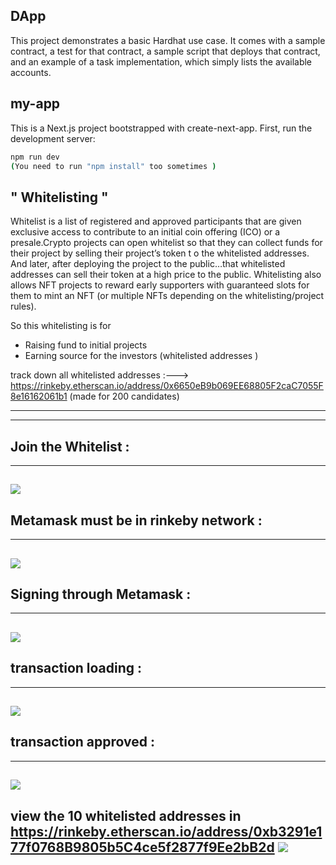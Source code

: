 ## DApp
This project demonstrates a basic Hardhat use case. It comes with a sample contract, a test for that contract, 
a sample script that deploys that contract, and an example of a task implementation, which simply lists the available accounts.

## my-app 
This is a Next.js project bootstrapped with create-next-app.
First, run the development server:
```bash
npm run dev 
(You need to run "npm install" too sometimes )
```
## " Whitelisting "
 Whitelist is a list of registered and approved participants that are given exclusive access to contribute to an initial coin offering
 (ICO) or a presale.Crypto projects can  open whitelist so that they can collect funds for their project by selling their project’s token t
 o the whitelisted addresses. And later, after deploying the project to the public…that whitelisted addresses can sell their token at a high
 price to the public.
 Whitelisting also allows NFT projects to reward early supporters with guaranteed slots for them to mint an NFT (or multiple NFTs 
 depending on the whitelisting/project rules).

So this whitelisting is for 
* Raising fund to initial projects
* Earning source for the investors (whitelisted addresses )

track down all whitelisted addresses :--->  
https://rinkeby.etherscan.io/address/0x6650eB9b069EE68805F2caC7055F8e16162061b1 (made for 200 candidates)

---------------------------------------------------------------------------------------------------------------------------
----------------------------------------------------------------------------------------------------------------------------
Join the Whitelist : 
---------------------------------------------------------------------------------------------------------------------------
----------------------------------------------------------------------------------------------------------------------------
![](https://github.com/Haripandey21/whitelist-dapp/blob/main/Dapp/images/Screenshot%20(41).png)
-------------------------------------------------------------------------------------------------------------------------

Metamask must be in rinkeby network : 
---------------------------------------------------------------------------------------------------------------------------
----------------------------------------------------------------------------------------------------------------------------
![](https://github.com/Haripandey21/whitelist-dapp/blob/main/Dapp/images/Screenshot%20(46).png)
----------------------------------------------------------------------------------------------------------------------


Signing through Metamask : 
---------------------------------------------------------------------------------------------------------------------------
----------------------------------------------------------------------------------------------------------------------------
![](https://github.com/Haripandey21/whitelist-dapp/blob/main/Dapp/images/Screenshot%20(42).png)
-------------------------------------------------------------------------------------------------------------------------

transaction loading : 
---------------------------------------------------------------------------------------------------------------------------
----------------------------------------------------------------------------------------------------------------------------
![](https://github.com/Haripandey21/whitelist-dapp/blob/main/Dapp/images/Screenshot%20(43).png)
----------------------------------------------------------------------------------------------------------------------------
transaction approved : 
---------------------------------------------------------------------------------------------------------------------------
----------------------------------------------------------------------------------------------------------------------------
![](https://github.com/Haripandey21/whitelist-dapp/blob/main/Dapp/images/Screenshot%20(44).png)
---------------------------------------------------------------------------------------------------------------------------
view the 10 whitelisted addresses in https://rinkeby.etherscan.io/address/0xb3291e177f0768B9805b5C4ce5f2877f9Ee2bB2d
![](https://github.com/Haripandey21/whitelist-dapp/blob/main/Dapp/images/Screenshot%20(45).png)
----------------------------------------------------------------------------------------------------------------------------
